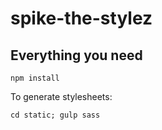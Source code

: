 # spike-the-stylez

## Everything you need
```
npm install
```

To generate stylesheets:  
```
cd static; gulp sass
```